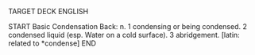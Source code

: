 TARGET DECK
ENGLISH

START
Basic
Condensation
Back: n. 1 condensing or being condensed. 2 condensed liquid (esp. Water on a cold surface). 3 abridgement. [latin: related to *condense]
END
